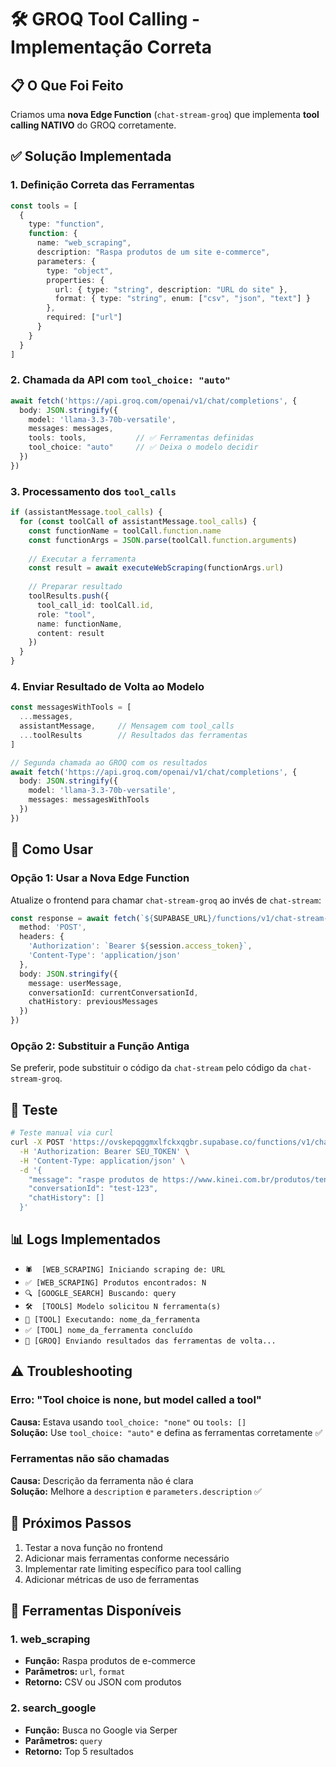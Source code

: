 # 🛠️ GROQ Tool Calling - Implementação Correta

## 📋 O Que Foi Feito

Criamos uma **nova Edge Function** (`chat-stream-groq`) que implementa **tool calling NATIVO** do GROQ corretamente.

## ✅ Solução Implementada

### 1. Definição Correta das Ferramentas

```typescript
const tools = [
  {
    type: "function",
    function: {
      name: "web_scraping",
      description: "Raspa produtos de um site e-commerce",
      parameters: {
        type: "object",
        properties: {
          url: { type: "string", description: "URL do site" },
          format: { type: "string", enum: ["csv", "json", "text"] }
        },
        required: ["url"]
      }
    }
  }
]
```

### 2. Chamada da API com `tool_choice: "auto"`

```typescript
await fetch('https://api.groq.com/openai/v1/chat/completions', {
  body: JSON.stringify({
    model: 'llama-3.3-70b-versatile',
    messages: messages,
    tools: tools,           // ✅ Ferramentas definidas
    tool_choice: "auto"     // ✅ Deixa o modelo decidir
  })
})
```

### 3. Processamento dos `tool_calls`

```typescript
if (assistantMessage.tool_calls) {
  for (const toolCall of assistantMessage.tool_calls) {
    const functionName = toolCall.function.name
    const functionArgs = JSON.parse(toolCall.function.arguments)
    
    // Executar a ferramenta
    const result = await executeWebScraping(functionArgs.url)
    
    // Preparar resultado
    toolResults.push({
      tool_call_id: toolCall.id,
      role: "tool",
      name: functionName,
      content: result
    })
  }
}
```

### 4. Enviar Resultado de Volta ao Modelo

```typescript
const messagesWithTools = [
  ...messages,
  assistantMessage,     // Mensagem com tool_calls
  ...toolResults        // Resultados das ferramentas
]

// Segunda chamada ao GROQ com os resultados
await fetch('https://api.groq.com/openai/v1/chat/completions', {
  body: JSON.stringify({
    model: 'llama-3.3-70b-versatile',
    messages: messagesWithTools
  })
})
```

## 🚀 Como Usar

### Opção 1: Usar a Nova Edge Function

Atualize o frontend para chamar `chat-stream-groq` ao invés de `chat-stream`:

```typescript
const response = await fetch(`${SUPABASE_URL}/functions/v1/chat-stream-groq`, {
  method: 'POST',
  headers: {
    'Authorization': `Bearer ${session.access_token}`,
    'Content-Type': 'application/json'
  },
  body: JSON.stringify({
    message: userMessage,
    conversationId: currentConversationId,
    chatHistory: previousMessages
  })
})
```

### Opção 2: Substituir a Função Antiga

Se preferir, pode substituir o código da `chat-stream` pelo código da `chat-stream-groq`.

## 🧪 Teste

```bash
# Teste manual via curl
curl -X POST 'https://ovskepqggmxlfckxqgbr.supabase.co/functions/v1/chat-stream-groq' \
  -H 'Authorization: Bearer SEU_TOKEN' \
  -H 'Content-Type: application/json' \
  -d '{
    "message": "raspe produtos de https://www.kinei.com.br/produtos/tenis-masculino",
    "conversationId": "test-123",
    "chatHistory": []
  }'
```

## 📊 Logs Implementados

- `🕷️  [WEB_SCRAPING] Iniciando scraping de: URL`
- `✅ [WEB_SCRAPING] Produtos encontrados: N`
- `🔍 [GOOGLE_SEARCH] Buscando: query`
- `🛠️  [TOOLS] Modelo solicitou N ferramenta(s)`
- `🔧 [TOOL] Executando: nome_da_ferramenta`
- `✅ [TOOL] nome_da_ferramenta concluído`
- `🔄 [GROQ] Enviando resultados das ferramentas de volta...`

## ⚠️ Troubleshooting

### Erro: "Tool choice is none, but model called a tool"

**Causa:** Estava usando `tool_choice: "none"` ou `tools: []`  
**Solução:** Use `tool_choice: "auto"` e defina as ferramentas corretamente ✅

### Ferramentas não são chamadas

**Causa:** Descrição da ferramenta não é clara  
**Solução:** Melhore a `description` e `parameters.description` ✅

## 🎯 Próximos Passos

1. Testar a nova função no frontend
2. Adicionar mais ferramentas conforme necessário
3. Implementar rate limiting específico para tool calling
4. Adicionar métricas de uso de ferramentas

## 📝 Ferramentas Disponíveis

### 1. web_scraping
- **Função:** Raspa produtos de e-commerce
- **Parâmetros:** `url`, `format`
- **Retorno:** CSV ou JSON com produtos

### 2. search_google
- **Função:** Busca no Google via Serper
- **Parâmetros:** `query`
- **Retorno:** Top 5 resultados

